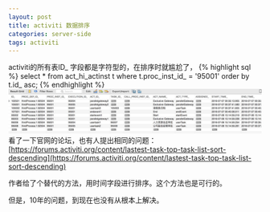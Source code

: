 ```yaml
---
layout: post
title: activiti 数据排序
categories: server-side
tags: activiti
---
```

activiti的所有表ID_ 字段都是字符型的，在排序时就尴尬了，
{% highlight sql %}
select * from act_hi_actinst t where t.proc_inst_id_ = '95001' order by t.id_ asc;
{% endhighlight %}
![img](../image/image2016070801.png)
看了一下官网的论坛，也有人提出相同的问题：
[https://forums.activiti.org/content/lastest-task-top-task-list-sort-descending](https://forums.activiti.org/content/lastest-task-top-task-list-sort-descending)

作者给了个替代的方法，用时间字段进行排序。这个方法也是可行的。

但是，10年的问题，到现在也没有从根本上解决。
